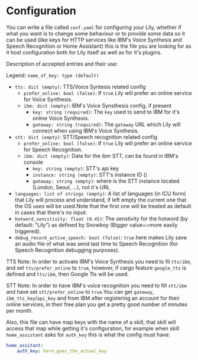 # Configuration

You can write a file called `conf.yaml` for configuring your Lily, whether if what
you want is to change some behaviour or to provide some data so it can be used
(like keys for HTTP services like IBM's Voice Synthesis and Speech Recognition 
or Home Assistant) this is the file you are looking for as it host configuration
both for Lily itself as well as for it's plugins.

Description of accepted entries and their use:

Legend:  `name_of_key: type (default)`
- `tts: dict (empty)`: TTS/Voice Syntesis related config
  - `prefer_online: bool (false)`: If `true` Lily will prefer an online service for Voice Synthesis.
  - `ibm: dict (empty)`: IBM's Voice Synsthesis config, if present 
    - `key: string (required)`: The `key` used to send to IBM for it's online Voice Synthesis.
    - `gateway: string (required)`: The `gateway` URL which Lily will connect when using IBM's Voice Synthesis.
- `stt: dict (empty)`: STT/Speech recognition related config
  - `prefer_online: bool (false)`: If `true` Lily will prefer an online service for Speech Recognition.
  - `ibm: dict (empty)`: Data for the ibm STT, can be found in IBM's console
    - `key: string (empty)`: STT's api key
    - `instance: string (empty)`: STT's instance ID ()
    - `gateway: string (empty)`: where is the STT instance located (London, Seoul, ...), not it's URL
- `languages: list of strings (empty)`: A list of languages (in ICU form) that Lily will process and understand, if left empty the current one that the OS uses will be used.Note that the first one will be treated as default in cases that there's no input.
- `hotword_sensitivity: float (0.45)`: The senstivity for the hotword (by default: "Lily") as defined by Snowboy (Bigger value==more easily triggered).
- `debug_record_active_speech: bool (false)`: `true` here makes Lily save an audio file of what was send last time to Speech Recognition (for Speech Recognition debugging purposes).

TTS Note: In order to activate IBM's Voice Synthesis you need to fil `tts/ibm`,
and set `tts/prefer_online` to `true`, however, if cargo feature 
`google_tts` is defined and `tts/ibm`, then Google Tts will be used.

STT Note: In order to have IBM's voice
recognition you need to fill `stt/ibm` and have set 
`stt/prefer_online` to `true`.You can get `gateway`, `ibm_tts_key`/`api_key` and
from IBM after registering an account for their online services,
in their free plan you get a pretty good number of minutes per month.

Also, this file can have map keys with the name of a skill, that skill will
access that map while getting it's configuration, for example when skill `home_assistant`
asks for `auth_key` this is what the config must have:

```yaml
home_assitant:
    auth_key: here_goes_the_actual_key
```

